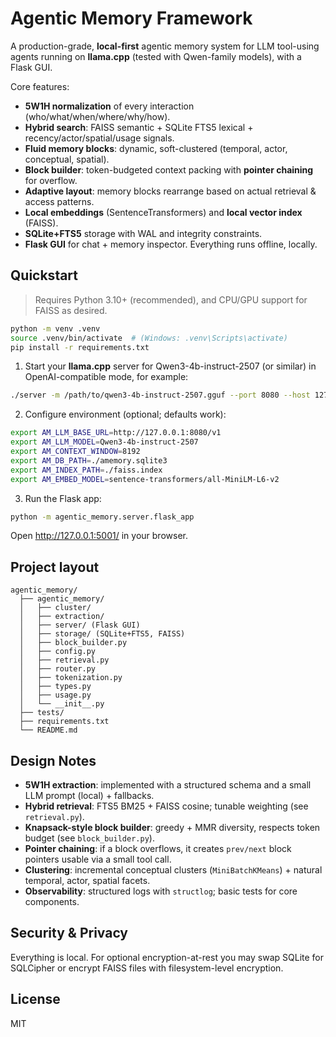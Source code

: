 # Agentic Memory Framework

A production-grade, **local-first** agentic memory system for LLM tool-using agents running
on **llama.cpp** (tested with Qwen-family models), with a Flask GUI.

Core features:

- **5W1H normalization** of every interaction (who/what/when/where/why/how).
- **Hybrid search**: FAISS semantic + SQLite FTS5 lexical + recency/actor/spatial/usage signals.
- **Fluid memory blocks**: dynamic, soft-clustered (temporal, actor, conceptual, spatial).
- **Block builder**: token-budgeted context packing with **pointer chaining** for overflow.
- **Adaptive layout**: memory blocks rearrange based on actual retrieval & access patterns.
- **Local embeddings** (SentenceTransformers) and **local vector index** (FAISS).
- **SQLite+FTS5** storage with WAL and integrity constraints.
- **Flask GUI** for chat + memory inspector. Everything runs offline, locally.

## Quickstart

> Requires Python 3.10+ (recommended), and CPU/GPU support for FAISS as desired.

```bash
python -m venv .venv
source .venv/bin/activate  # (Windows: .venv\Scripts\activate)
pip install -r requirements.txt
```

1. Start your **llama.cpp** server for Qwen3-4b-instruct-2507 (or similar) in OpenAI-compatible mode, for example:

```bash
./server -m /path/to/qwen3-4b-instruct-2507.gguf --port 8080 --host 127.0.0.1 --api
```

2. Configure environment (optional; defaults work):

```bash
export AM_LLM_BASE_URL=http://127.0.0.1:8080/v1
export AM_LLM_MODEL=Qwen3-4b-instruct-2507
export AM_CONTEXT_WINDOW=8192
export AM_DB_PATH=./amemory.sqlite3
export AM_INDEX_PATH=./faiss.index
export AM_EMBED_MODEL=sentence-transformers/all-MiniLM-L6-v2
```

3. Run the Flask app:

```bash
python -m agentic_memory.server.flask_app
```

Open http://127.0.0.1:5001/ in your browser.

## Project layout

```
agentic_memory/
  ├── agentic_memory/
  │   ├── cluster/
  │   ├── extraction/
  │   ├── server/ (Flask GUI)
  │   ├── storage/ (SQLite+FTS5, FAISS)
  │   ├── block_builder.py
  │   ├── config.py
  │   ├── retrieval.py
  │   ├── router.py
  │   ├── tokenization.py
  │   ├── types.py
  │   ├── usage.py
  │   └── __init__.py
  ├── tests/
  ├── requirements.txt
  └── README.md
```

## Design Notes

- **5W1H extraction**: implemented with a structured schema and a small LLM prompt (local) + fallbacks.
- **Hybrid retrieval**: FTS5 BM25 + FAISS cosine; tunable weighting (see `retrieval.py`).
- **Knapsack-style block builder**: greedy + MMR diversity, respects token budget (see `block_builder.py`).
- **Pointer chaining**: if a block overflows, it creates `prev/next` block pointers usable via a small tool call.
- **Clustering**: incremental conceptual clusters (`MiniBatchKMeans`) + natural temporal, actor, spatial facets.
- **Observability**: structured logs with `structlog`; basic tests for core components.

## Security & Privacy

Everything is local. For optional encryption-at-rest you may swap SQLite for SQLCipher or encrypt FAISS
files with filesystem-level encryption.

## License

MIT
